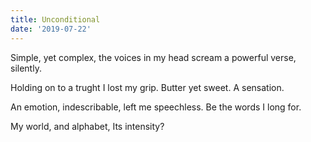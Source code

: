```yaml
---
title: Unconditional
date: '2019-07-22'
---
```


Simple, yet complex,
the voices in my head
scream a powerful verse,
silently.

Holding on to a
trught I lost my grip.
Butter yet sweet.
A sensation.

An emotion, indescribable,
left me speechless.
Be the words I long for.

My world, and alphabet,
Its intensity?
